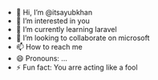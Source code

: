 - 👋 Hi, I’m @itsayubkhan
- 👀 I’m interested in you
- 🌱 I’m currently learning laravel
- 💞️ I’m looking to collaborate on microsoft
- 📫 How to reach me 
- 😄 Pronouns: ...
- ⚡ Fun fact: You arre acting like a fool

<!---
itsayubkhan/itsayubkhan is a ✨ special ✨ repository because its `README.md` (this file) appears on your GitHub profile.
You can click the Preview link to take a look at your changes.
--->
